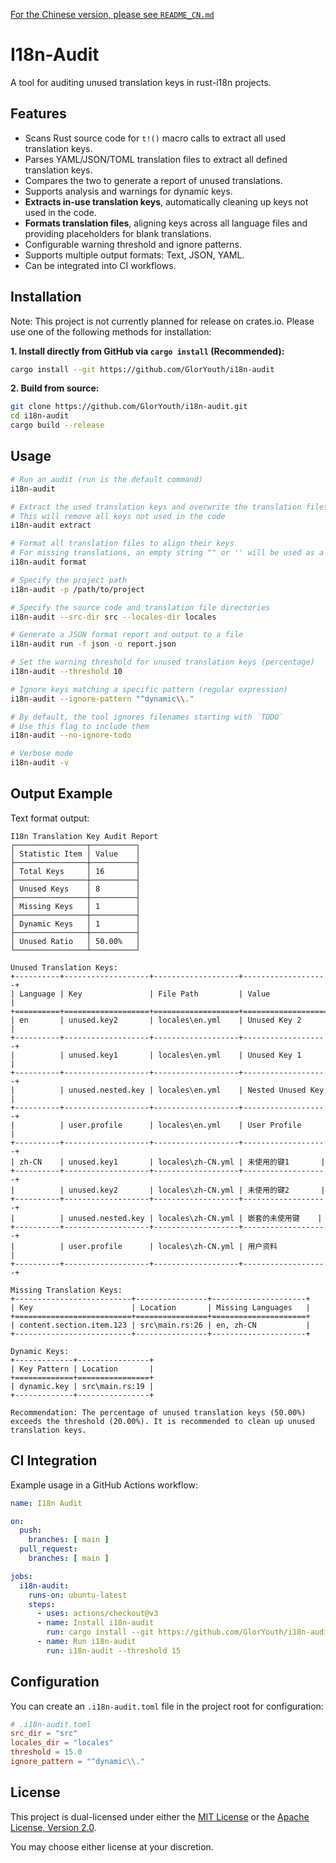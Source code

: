 [For the Chinese version, please see `README_CN.md`](README_CN.md)

# I18n-Audit

A tool for auditing unused translation keys in rust-i18n projects.

## Features

- Scans Rust source code for `t!()` macro calls to extract all used translation keys.
- Parses YAML/JSON/TOML translation files to extract all defined translation keys.
- Compares the two to generate a report of unused translations.
- Supports analysis and warnings for dynamic keys.
- **Extracts in-use translation keys**, automatically cleaning up keys not used in the code.
- **Formats translation files**, aligning keys across all language files and providing placeholders for blank translations.
- Configurable warning threshold and ignore patterns.
- Supports multiple output formats: Text, JSON, YAML.
- Can be integrated into CI workflows.

## Installation

Note: This project is not currently planned for release on crates.io. Please use one of the following methods for installation:

**1. Install directly from GitHub via `cargo install` (Recommended):**
```bash
cargo install --git https://github.com/GlorYouth/i18n-audit
```

**2. Build from source:**
```bash
git clone https://github.com/GlorYouth/i18n-audit.git
cd i18n-audit
cargo build --release
```

## Usage

```bash
# Run an audit (run is the default command)
i18n-audit

# Extract the used translation keys and overwrite the translation files with them
# This will remove all keys not used in the code
i18n-audit extract

# Format all translation files to align their keys
# For missing translations, an empty string "" or '' will be used as a placeholder
i18n-audit format

# Specify the project path
i18n-audit -p /path/to/project

# Specify the source code and translation file directories
i18n-audit --src-dir src --locales-dir locales

# Generate a JSON format report and output to a file
i18n-audit run -f json -o report.json

# Set the warning threshold for unused translation keys (percentage)
i18n-audit --threshold 10

# Ignore keys matching a specific pattern (regular expression)
i18n-audit --ignore-pattern "^dynamic\\."

# By default, the tool ignores filenames starting with `TODO`
# Use this flag to include them
i18n-audit --no-ignore-todo

# Verbose mode
i18n-audit -v
```

## Output Example

Text format output:

```
I18n Translation Key Audit Report
┌────────────────┬──────────┐
│ Statistic Item │ Value    │
├────────────────┼──────────┤
│ Total Keys     │ 16       │
├────────────────┼──────────┤
│ Unused Keys    │ 8        │
├────────────────┼──────────┤
│ Missing Keys   │ 1        │
├────────────────┼──────────┤
│ Dynamic Keys   │ 1        │
├────────────────┼──────────┤
│ Unused Ratio   │ 50.00%   │
└────────────────┴──────────┘

Unused Translation Keys:
+----------+-------------------+-------------------+-------------------+
| Language | Key               | File Path         | Value             |
+==========+===================+===================+===================+
| en       | unused.key2       | locales\en.yml    | Unused Key 2      |
+----------+-------------------+-------------------+-------------------+
|          | unused.key1       | locales\en.yml    | Unused Key 1      |
+----------+-------------------+-------------------+-------------------+
|          | unused.nested.key | locales\en.yml    | Nested Unused Key |
+----------+-------------------+-------------------+-------------------+
|          | user.profile      | locales\en.yml    | User Profile      |
+----------+-------------------+-------------------+-------------------+
| zh-CN    | unused.key1       | locales\zh-CN.yml | 未使用的键1       |
+----------+-------------------+-------------------+-------------------+
|          | unused.key2       | locales\zh-CN.yml | 未使用的键2       |
+----------+-------------------+-------------------+-------------------+
|          | unused.nested.key | locales\zh-CN.yml | 嵌套的未使用键    |
+----------+-------------------+-------------------+-------------------+
|          | user.profile      | locales\zh-CN.yml | 用户资料          |
+----------+-------------------+-------------------+-------------------+

Missing Translation Keys:
+--------------------------+----------------+---------------------+
| Key                      | Location       | Missing Languages   |
+==========================+================+=====================+
| content.section.item.123 | src\main.rs:26 | en, zh-CN           |
+--------------------------+----------------+---------------------+

Dynamic Keys:
+-------------+----------------+
| Key Pattern | Location       |
+=============+================+
| dynamic.key | src\main.rs:19 |
+-------------+----------------+

Recommendation: The percentage of unused translation keys (50.00%) exceeds the threshold (20.00%). It is recommended to clean up unused translation keys.
```

## CI Integration

Example usage in a GitHub Actions workflow:

```yaml
name: I18n Audit

on:
  push:
    branches: [ main ]
  pull_request:
    branches: [ main ]

jobs:
  i18n-audit:
    runs-on: ubuntu-latest
    steps:
      - uses: actions/checkout@v3
      - name: Install i18n-audit
        run: cargo install --git https://github.com/GlorYouth/i18n-audit
      - name: Run i18n-audit
        run: i18n-audit --threshold 15
```

## Configuration

You can create an `.i18n-audit.toml` file in the project root for configuration:

```toml
# .i18n-audit.toml
src_dir = "src"
locales_dir = "locales"
threshold = 15.0
ignore_pattern = "^dynamic\\."
```

## License

This project is dual-licensed under either the [MIT License](LICENSE-MIT) or the [Apache License, Version 2.0](LICENSE-APACHE).

You may choose either license at your discretion. 